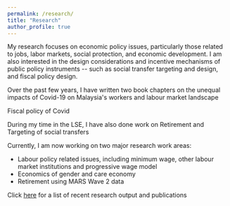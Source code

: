 ```yaml
---
permalink: /research/
title: "Research"
author_profile: true
---
```


My research focuses on economic policy issues, particularly those related to jobs, labor markets, social protection, and economic development. I am also interested in the design considerations and incentive mechanisms of public policy instruments -- such as social transfer targeting and design, and fiscal policy design. 

Over the past few years, I have written two book chapters on the unequal impacts of Covid-19 on Malaysia's workers and labour market landscape

Fiscal policy of Covid


During my time in the LSE, I have also done work on Retirement and Targeting of social transfers


Currently, I am now working on two major research work areas:
* Labour policy related issues, including minimum wage, other labour market institutions and progressive wage model
* Economics of gender and care economy 
* Retirement using MARS Wave 2 data


Click <a href="calvinchengkw.github.io/publications">here</a> for a list of recent research output and publications 